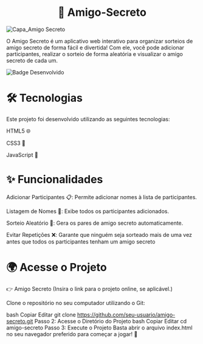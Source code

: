<h1 align="center"> 🎁 Amigo-Secreto </h1>

![Capa_Amigo Secreto](https://github.com/user-attachments/assets/8d134c30-7929-43e5-b3f8-938f43a4c2b7)

O Amigo Secreto é um aplicativo web interativo para organizar sorteios de amigo secreto de forma fácil e divertida! Com ele, você pode adicionar participantes, realizar o sorteio de forma aleatória e visualizar o amigo secreto de cada um.

![Badge Desenvolvido](http://img.shields.io/static/v1?label=STATUS&message=EM%20DESENVOLVIMENTO&color=GREEN&style=for-the-badge)


# 🛠 Tecnologias
Este projeto foi desenvolvido utilizando as seguintes tecnologias:

HTML5 🌐

CSS3 🎨

JavaScript 📜

# ✨ Funcionalidades

Adicionar Participantes 📋: Permite adicionar nomes à lista de participantes.

Listagem de Nomes 📝: Exibe todos os participantes adicionados.

Sorteio Aleatório 🔄: Gera os pares de amigo secreto automaticamente.

Evitar Repetições ❌: Garante que ninguém seja sorteado mais de uma vez antes que todos os participantes tenham um amigo secreto

# 🌍 Acesse o Projeto

👉 Amigo Secreto (Insira o link para o projeto online, se aplicável.)

Clone o repositório no seu computador utilizando o Git:

bash
Copiar
Editar
git clone https://github.com/seu-usuario/amigo-secreto.git
Passo 2: Acesse o Diretório do Projeto
bash
Copiar
Editar
cd amigo-secreto
Passo 3: Execute o Projeto
Basta abrir o arquivo index.html no seu navegador preferido para começar a jogar! 🎉



